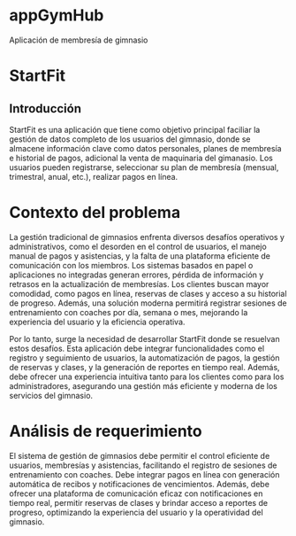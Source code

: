 # appGymHub
Aplicación de membresía de gimnasio
# StartFit
## Introducción
StartFit es una aplicación que tiene como objetivo principal faciliar la gestión de datos completo de los usuarios del gimnasio, donde se almacene información clave como datos personales, planes de membresía e historial de pagos, adicional la venta de maquinaria del gimanasio. Los usuarios pueden registrarse, seleccionar su plan de membresía (mensual, trimestral, anual, etc.), realizar pagos en línea.
# Contexto del problema
La gestión tradicional de gimnasios enfrenta diversos desafíos operativos y administrativos, como el desorden en el control de usuarios, el manejo manual de pagos y asistencias, y la falta de una plataforma eficiente de comunicación con los miembros. Los sistemas basados en papel o aplicaciones no integradas generan errores, pérdida de información y retrasos en la actualización de membresías. Los clientes buscan mayor comodidad, como pagos en línea, reservas de clases y acceso a su historial de progreso. Además, una solución moderna permitirá registrar sesiones de entrenamiento con coaches por día, semana o mes, mejorando la experiencia del usuario y la eficiencia operativa.

Por lo tanto, surge la necesidad de desarrollar StartFit donde se resuelvan estos desafíos. Esta aplicación debe integrar funcionalidades como el registro y seguimiento de usuarios, la automatización de pagos, la gestión de reservas y clases, y la generación de reportes en tiempo real. Además, debe ofrecer una experiencia intuitiva tanto para los clientes como para los administradores, asegurando una gestión más eficiente y moderna de los servicios del gimnasio.
# Análisis de requerimiento
El sistema de gestión de gimnasios debe permitir el control eficiente de usuarios, membresías y asistencias, facilitando el registro de sesiones de entrenamiento con coaches. Debe integrar pagos en línea con generación automática de recibos y notificaciones de vencimientos. Además, debe ofrecer una plataforma de comunicación eficaz con notificaciones en tiempo real, permitir reservas de clases y brindar acceso a reportes de progreso, optimizando la experiencia del usuario y la operatividad del gimnasio.
